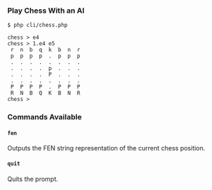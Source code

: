 ### Play Chess With an AI

```text
$ php cli/chess.php
```

```text
chess > e4
chess > 1.e4 e5
 r  n  b  q  k  b  n  r
 p  p  p  p  .  p  p  p
 .  .  .  .  .  .  .  .
 .  .  .  .  p  .  .  .
 .  .  .  .  P  .  .  .
 .  .  .  .  .  .  .  .
 P  P  P  P  .  P  P  P
 R  N  B  Q  K  B  N  R
chess >
```

### Commands Available

#### `fen`

Outputs the FEN string representation of the current chess position.

#### `quit`

Quits the prompt.
